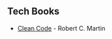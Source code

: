 ## Tech Books

- [Clean Code](https://drive.google.com/file/d/1FqZi79CPc6twRP7S9XCYkWxhhAVS7H7b/view?usp=sharing) - Robert C. Martin